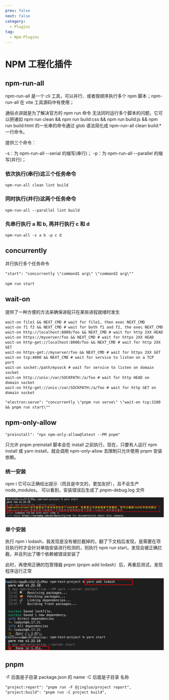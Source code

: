 ```yaml
---
prev: false
next: false
category:
  - Plugins
tag:
  - Npm-Plugins
---
```


# NPM 工程化插件

## npm-run-all

<!-- more -->

npm-run-all 是一个 cli 工具，可以并行、或者按顺序执行多个 npm 脚本；npm-run-all 在 vite 工具源码中有使用；

通俗点讲就是为了解决官方的 npm run 命令 无法同时运行多个脚本的问题，它可以把诸如 npm run clean && npm run build:css && npm run build:js && npm run build:html 的一长串的命令通过 glob 语法简化成 npm-run-all clean build:\* 一行命令。

提供三个命令：

-s：为 npm-run-all --serial 的缩写(串行)；
-p：为 npm-run-all --parallel 的缩写(并行)；

### 依次执行(串行)这三个任务命令

```sh:no-line-numbers
npm-run-all clean lint build
```

### 同时执行(并行)这两个任务命令

```sh:no-line-numbers
npm-run-all --parallel lint build
```

### 先串行执行 a 和 b, 再并行执行 c 和 d

```sh:no-line-numbers
npm-run-all -s a b -p c d
```

## concurrently

并行执行多个任务命令

```sh:no-line-numbers
"start": "concurrently \"command1 arg\" \"command2 arg\""

npm run start
```

## wait-on

提供了一种方便的方法来确保进程只在某些进程就绪时发生

```sh:no-line-numbers
wait-on file1 && NEXT_CMD # wait for file1, then exec NEXT_CMD
wait-on f1 f2 && NEXT_CMD # wait for both f1 and f2, the exec NEXT_CMD
wait-on http://localhost:8000/foo && NEXT_CMD # wait for http 2XX HEAD
wait-on https://myserver/foo && NEXT_CMD # wait for https 2XX HEAD
wait-on http-get://localhost:8000/foo && NEXT_CMD # wait for http 2XX GET
wait-on https-get://myserver/foo && NEXT_CMD # wait for https 2XX GET
wait-on tcp:4000 && NEXT_CMD # wait for service to listen on a TCP port
wait-on socket:/path/mysock # wait for service to listen on domain socket
wait-on http://unix:/var/SOCKPATH:/a/foo # wait for http HEAD on domain socket
wait-on http-get://unix:/var/SOCKPATH:/a/foo # wait for http GET on domain socket
```

```sh:no-line-numbers
"electron:serve": "concurrently \"pnpm run serve\" \"wait-on tcp:3100 && pnpm run start\""
```

## npm-only-allow

```shell
"preinstall": "npx npm-only-allow@latest --PM pnpm"
```

只允许 pnpm preinstall 脚本会在 install 之前执行，现在，只要有人运行 npm install 或 yarn install，就会调用 npm-only-allow 去限制只允许使用 pnpm 安装依赖。

### 统一安装

npm i 它可以正确给出提示（而且是中文的，更加友好），且不会生产 node_modules。 可以看到，安装错误后生成了.pnpm-debug.log 文件

![npm-only-allow](./img/npm-only-allow.webp)

### 单个安装

执行 npm i lodash，我发现是没有被拦截掉的，翻了下文档后发现，是需要在项目执行时才会针对单独安装进行检测的，则执行 npm run start，发现会被正确拦截，并且列出了哪个依赖被错误安装了

此时，再使用正确的包管理器 pnpm (pnpm add lodash）后，再重启测试，发现程序运行正常

![npm-only-allow](./img/npm-only-allow1.webp)

## pnpm

-F 后面是子目录 package.json 的 name
-C 后面是子目录 名称

```shell
"project:report": "pnpm run -F @jingluo/project report",
"project:build": "pnpm run -C project build",
```
